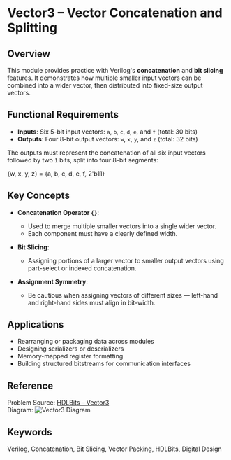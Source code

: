 # Vector3 – Vector Concatenation and Splitting

## Overview

This module provides practice with Verilog's **concatenation** and **bit slicing** features. It demonstrates how multiple smaller input vectors can be combined into a wider vector, then distributed into fixed-size output vectors.

## Functional Requirements

- **Inputs**: Six 5-bit input vectors: `a`, `b`, `c`, `d`, `e`, and `f` (total: 30 bits)
- **Outputs**: Four 8-bit output vectors: `w`, `x`, `y`, and `z` (total: 32 bits)

The outputs must represent the concatenation of all six input vectors followed by two `1` bits, split into four 8-bit segments:

{w, x, y, z} = {a, b, c, d, e, f, 2'b11}


## Key Concepts

- **Concatenation Operator `{}`**:
  - Used to merge multiple smaller vectors into a single wider vector.
  - Each component must have a clearly defined width.

- **Bit Slicing**:
  - Assigning portions of a larger vector to smaller output vectors using part-select or indexed concatenation.

- **Assignment Symmetry**:
  - Be cautious when assigning vectors of different sizes — left-hand and right-hand sides must align in bit-width.

## Applications

- Rearranging or packaging data across modules
- Designing serializers or deserializers
- Memory-mapped register formatting
- Building structured bitstreams for communication interfaces

## Reference

Problem Source: [HDLBits – Vector3](https://hdlbits.01xz.net/wiki/Vector3)  
Diagram: ![Vector3 Diagram](https://hdlbits.01xz.net/mw/images/0/0c/Vector3.png)

## Keywords

Verilog, Concatenation, Bit Slicing, Vector Packing, HDLBits, Digital Design

